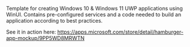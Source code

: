 Template for creating Windows 10 & Windows 11 UWP applications using WinUI. Contains pre-configured services and a code needed to build an application according to best practices.

See it in action here: https://apps.microsoft.com/store/detail/hamburger-app-mockup/9PP5WD8MRWTN
